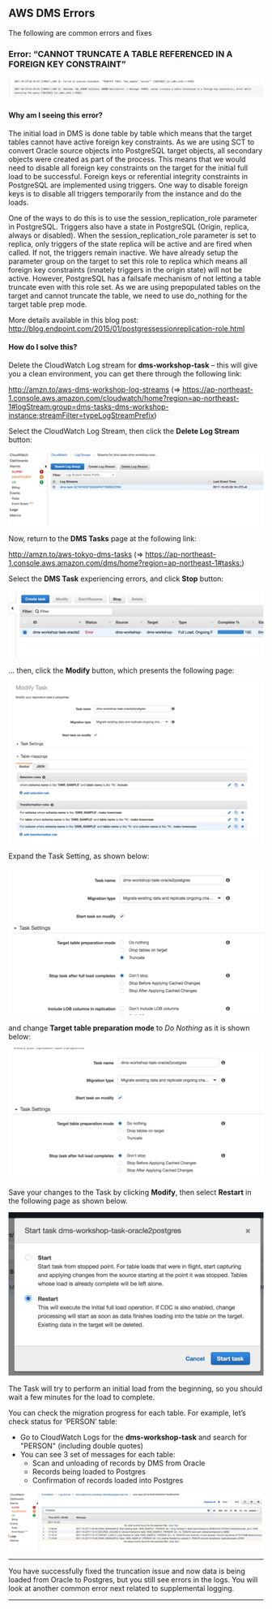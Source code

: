 ## AWS DMS Errors

The following are common errors and fixes

### Error: “CANNOT TRUNCATE A TABLE REFERENCED IN A FOREIGN KEY CONSTRAINT”

![AWS DMS Errors - Truncate ](images/step/aws_dms_troubleshoot/error-truncate.png)


#### Why am I seeing this error?

The initial load in DMS is done table by table which means that the target tables cannot have active foreign key constraints. As we are using SCT to convert Oracle source objects into PostgreSQL target objects, all secondary objects were created as part of the process. This means that we would need to disable all foreign key constraints on the target for the initial full load to be successful. Foreign keys or referential integrity constraints in PostgreSQL are implemented using triggers. One way to disable foreign keys is to disable all triggers temporarily from the instance and do the loads.

One of the ways to do this is to use the session_replication_role parameter in PostgreSQL. Triggers also have a state in PostgreSQL (Origin, replica, always or disabled). When the session_replication_role parameter is set to replica, only triggers of the state replica will be active and are fired when called. If not, the triggers remain inactive. We have already setup the parameter group on the target to set this role to replica which means all foreign key constraints (innately triggers in the origin state) will not be active. However, PostgreSQL has a failsafe mechanism of not letting a table truncate even with this role set. As we are using prepopulated tables on the target and cannot truncate the table, we need to use do_nothing for the target table prep mode. 

More details available in this blog post: <http://blog.endpoint.com/2015/01/postgressessionreplication-role.html>

#### How do I solve this? 

Delete the CloudWatch Log stream for **dms-workshop-task** – this will give you a clean environment, you can get there through the following link:

http://amzn.to/aws-dms-workshop-log-streams (=> <https://ap-northeast-1.console.aws.amazon.com/cloudwatch/home?region=ap-northeast-1#logStream:group=dms-tasks-dms-workshop-instance;streamFilter=typeLogStreamPrefix>)

Select the CloudWatch Log Stream, then click the **Delete Log Stream** button:

![AWS DMS Errors - Delete Log Stream ](images/step/aws_dms_troubleshoot/delete-log-stream.png)

Now, return to the **DMS Tasks** page at the following link:

http://amzn.to/aws-tokyo-dms-tasks
(=> <https://ap-northeast-1.console.aws.amazon.com/dms/home?region=ap-northeast-1#tasks:>)

Select the **DMS Task** experiencing errors, and click **Stop** button:

![AWS DMS Errors - Stop DMS Task ](images/step/aws_dms_troubleshoot/stop-task.png)

... then, click the **Modify** button, which presents the following page:

![AWS DMS Errors - Modify DMS Task ](images/step/aws_dms_troubleshoot/modify-task.png)

Expand the Task Setting, as shown below:

![AWS DMS Errors - Change Table Prep (Before) ](images/step/aws_dms_troubleshoot/modify-task-expand.png)

and change **Target table preparation mode** to *Do Nothing* as it is shown below:

![AWS DMS Errors - Change Table Prep (After) ](images/step/aws_dms_troubleshoot/modify-table-prep.png)

Save your changes to the Task by clicking **Modify**, then select **Restart** in the following page as shown below.

![AWS DMS Errors - Restart Task ](images/step/aws_dms_troubleshoot/restart-task.png)

The Task will try to perform an initial load from the beginning, so you should wait a few minutes for the load to complete. 

You can check the migration progress for each table. For example, let’s check status for ‘PERSON’ table:

- Go to CloudWatch Logs for the **dms-workshop-task** and search for "PERSON" (including double quotes)
- You can see 3 set of messages for each table:
    - Scan and unloading of records by DMS from Oracle
    - Records being loaded to Postgres
    - Confirmation of records loaded into Postgres

![AWS DMS Errors - CloudWatch Log Filtered for PERSON table ](images/step/aws_dms_troubleshoot/cloudwatch-log-person.png)

---

You have successfully fixed the truncation issue and now data is being loaded from Oracle to Postgres, but you still see errors in the logs. You will look at another common error next related to supplemental logging.

---